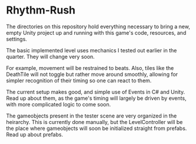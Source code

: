 # Rhythm-Rush

The directories on this repository hold everything necessary to bring a new, empty Unity project up and running with this game's code, resources, and settings.

The basic implemented level uses mechanics I tested out earlier in the quarter. They will change very soon.

For example, movement will be restrained to beats. Also, tiles like the DeathTile will not toggle but rather move around smoothly, allowing for simpler recognition of their timing so one can react to them.

The current setup makes good, and simple use of Events in C# and Unity. Read up about them, as the game's timing will largely be driven by events, with more complicated logic to come soon.

The gameobjects present in the tester scene are very organized in the heirarchy. This is currently done manually, but the LevelController will be the place where gameobjects will soon be initialized straight from prefabs. Read up about prefabs.